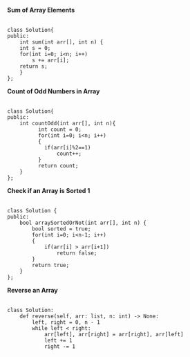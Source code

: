**Sum of Array Elements**<br><br>
```
class Solution{
public:
	int sum(int arr[], int n) {
	int s = 0;
    for(int i=0; i<n; i++)
        s += arr[i];
    return s;
	}
};
```
**Count of Odd Numbers in Array**<br><br>
```
class Solution{
public:
    int countOdd(int arr[], int n){
          int count = 0;
          for(int i=0; i<n; i++)
          {
            if(arr[i]%2==1)
                count++;
          }
          return count;
    }
};
```
**Check if an Array is Sorted 1**<br><br>
```
class Solution {
public:
    bool arraySortedOrNot(int arr[], int n) {
        bool sorted = true;
        for(int i=0; i<n-1; i++)
        {
            if(arr[i] > arr[i+1])
                return false;
        }
        return true;
    }
};
```
**Reverse an Array**<br><br>
```
class Solution:
    def reverse(self, arr: list, n: int) -> None:
        left, right = 0, n - 1
        while left < right:
            arr[left], arr[right] = arr[right], arr[left]
            left += 1
            right -= 1

```